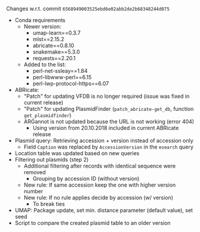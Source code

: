Changes w.r.t. commit `6568949003525ebd6e02abb2de2b68348244d075`

- Conda requirements
    - Newer version:
        - umap-learn==0.3.7
        - mlst==2.15.2
        - abricate==0.8.10
        - snakemake==5.3.0
        - requests==2.20.1
    - Added to the list:
        - perl-net-ssleay==1.84
        - perl-libwww-perl==6.15
        - perl-lwp-protocol-https==6.07
- ABRicate:
    - "Patch" for updating VFDB is no longer required (issue was fixed in current release)
    - "Patch" for updating PlasmidFinder (`patch_abricate-get_db`, function `get_plasmidfinder`)
    - ARGannot is not updated because the URL is not working (error 404)
        - Using version from 20.10.2018 included in current ABRicate release
- Plasmid query: Retrieving accession + version instead of accession only
    - Field `Caption` was replaced by `AccessionVersion` in the `esearch` query
- Location table was updated based on new queries
- Filtering out plasmids (step 2)
    - Additional filtering after records with identical sequence were removed
        - Grouping by accession ID (without version)
     - New rule: If same accession keep the one with higher version number
    - New rule: If no rule applies decide by accession (w/ version)
        - To break ties
- UMAP: Package update, set min. distance parameter (default value), set seed
- Script to compare the created plasmid table to an older version
